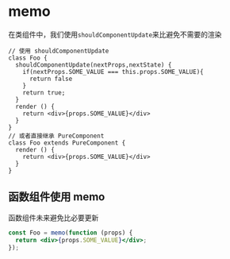 # memo

在类组件中，我们使用`shouldComponentUpdate`来比避免不需要的渲染

```JSX
// 使用 shouldComponentUpdate
class Foo {
  shouldComponentUpdate(nextProps,nextState) {
    if(nextProps.SOME_VALUE === this.props.SOME_VALUE){
      return false
    }
    return true;
  }
  render () {
    return <div>{props.SOME_VALUE}</div>
  }
}
// 或者直接继承 PureComponent
class Foo extends PureComponent {
  render () {
    return <div>{props.SOME_VALUE}</div>
  }
}
```

## 函数组件使用 memo

函数组件未来避免比必要更新

```jsx
const Foo = memo(function (props) {
  return <div>{props.SOME_VALUE}</div>;
});
```
